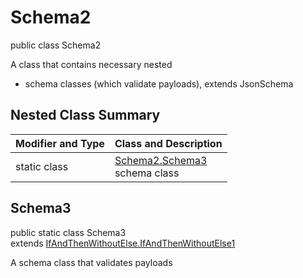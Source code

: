 # Schema2
public class Schema2

A class that contains necessary nested
- schema classes (which validate payloads), extends JsonSchema

## Nested Class Summary
| Modifier and Type | Class and Description |
| ----------------- | ---------------------- |
| static class | [Schema2.Schema3](#schema3)<br> schema class |

## Schema3
public static class Schema3<br>
extends [IfAndThenWithoutElse.IfAndThenWithoutElse1](../../../../../../../../components/schemas/IfAndThenWithoutElse.md#ifandthenwithoutelse1)

A schema class that validates payloads
